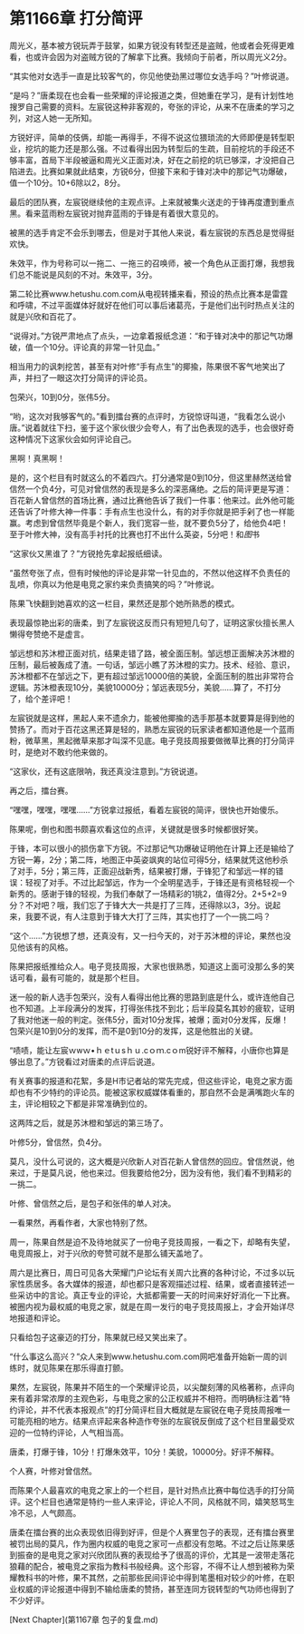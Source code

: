 # 第1166章 打分简评

周光义，基本被方锐玩弄于鼓掌，如果方锐没有转型还是盗贼，他或者会死得更难看，也或许会因为对盗贼方锐的了解拿下比赛。我倾向于前者，所以周光义2分。

“其实他对女选手一直是比较客气的，你见他使劲黑过哪位女选手吗？”叶修说道。

“是吗？”唐柔现在也会看一些荣耀的评论报道之类，但她重在学习，是有计划性地搜罗自己需要的资料。左宸锐这种非客观的，夸张的评论，从来不在唐柔的学习之列，对这人她一无所知。

方锐好评，简单的伎俩，却能一再得手，不得不说这位猥琐流的大师即便是转型职业，挖坑的能力还是那么强。不过看得出因为转型后的生疏，目前挖坑的手段还不够丰富，首局下半段被逼和周光义正面对决，好在之前挖的坑已够深，才没把自己陷进去。比赛如果就此结束，方锐6分，但接下来和于锋对决中的那记气功爆破，值一个10分。10+6除以2，8分。

最后的团队赛，左宸锐继续他的主观点评。上来就被集火送走的于锋再度遭到重点黑。看来蓝雨粉左宸锐对抛弃蓝雨的于锋是有着很大意见的。

被黑的选手肯定不会乐到哪去，但是对于其他人来说，看左宸锐的东西总是觉得挺欢快。

朱效平，作为号称可以一拖二、一拖三的召唤师，被一个角色从正面打爆，我想我们总不能说是风刻的不对。朱效平，3分。

第二轮比赛www.hetushu.com.com从电视转播来看，预设的热点比赛本是雷霆和呼啸，不过平面媒体好就好在他们可以事后诸葛亮，于是他们出刊时热点关注的就是兴欣和百花了。

“说得对。”方锐严肃地点了点头，一边拿着报纸念道：“和于锋对决中的那记气功爆破，值一个10分。评论真的非常一针见血。”

相当用力的讽刺挖苦，甚至有对叶修“手有点生”的揶揄，陈果很不客气地笑出了声，并扫了一眼这次打分简评的评论员。

包荣兴，10到0分，张伟5分。

“哟，这次对我够客气的。”看到擂台赛的点评时，方锐惊讶叫道，“我看怎么说小唐。”说着就往下扫，鉴于这个家伙很少会夸人，有了出色表现的选手，也会很好奇这种情况下这家伙会如何评论自己。

黑啊！真黑啊！

是的，这个栏目有时就这么的不着四六。打分通常是0到10分，但这里赫然送给曾信然一个负4分，可见对曾信然的表现是多么的深恶痛绝。之后的简评更是写道：百花新人曾信然的首场比赛，通过比赛他告诉了我们一件事：他来过。此外他可能还告诉了叶修大神一件事：手有点生也没什么，有的对手你就是把手剁了也一样能赢。考虑到曾信然毕竟是个新人，我们宽容一些，就不要负5分了，给他负4吧！至于叶修大神，没有高手衬托的比赛也打不出什么英姿，5分吧！和*图*书

“这家伙又黑谁了？”方锐抢先拿起报纸细读。

“虽然夸张了点，但有时候他的评论是非常一针见血的，不然以他这样不负责任的乱喷，你真以为他是电竞之家约来负责搞笑的吗？”叶修说。

陈果飞快翻到她喜欢的这一栏目，果然还是那个她所熟悉的模式。

表现最惊艳出彩的唐柔，到了左宸锐这反而只有短短几句了，证明这家伙擅长黑人懒得夸赞绝不是虚言。

邹远想和苏沐橙正面对抗，结果走错了路，被全面压制。邹远想正面解决苏沐橙的压制，最后被轰成了渣。一句话，邹远小瞧了苏沐橙的实力。技术、经验、意识，苏沐橙都不在邹远之下，更有超过邹远10000倍的美貌，全面压制的胜出非常符合逻辑。苏沐橙表现10分，美貌10000分；邹远表现5分，美貌……算了，不打分了，给个差评吧！

左宸锐就是这样，黑起人来不遗余力，能被他揶揄的选手那基本就要算是得到他的赞扬了。而对于百花这黑还算是轻的，熟悉左宸锐的玩家读者都知道他是一个蓝雨粉，微草黑，黑起微草来那才叫深不见底。电子竞技周报要做微草比赛的打分简评时，是绝对不敢约他来做的。

“这家伙，还有这底限呐，我还真没注意到。”方锐说道。

再之后，擂台赛。

“嘿嘿，嘿嘿，嘿嘿……”方锐拿过报纸，看着左宸锐的简评，很快也开始傻乐。

陈果呢，倒也和图书颇喜欢看这位的点评，关键就是很多时候都很好笑。

于锋，本可以很小的损伤拿下方锐。不过那记气功爆破证明他在计算上还是输给了方锐一筹，2分；第二阵，地图正中英姿飒爽的站位可得5分，结果就凭这他秒杀了对手，5分；第三阵，正面迎战新秀，结果被打爆，于锋犯了和邹远一样的错误：轻视了对手。不过比起邹远，作为一个全明星选手，于锋还是有资格轻视一个新秀的。感谢于锋的轻视，为我们奉献了一场精彩的1挑2，值得2分。2+5+2=9分？不对吧？哦，我们忘了于锋大大一共是打了三阵，还得除以3，3分。说起来，我要不说，有人注意到于锋大大打了三阵，其实也打了一个一挑二吗？

“这个……”方锐想了想，还真没有，又一扫今天的，对于苏沐橙的评论，果然也没见他该有的风格。

陈果把报纸推给众人。电子竞技周报，大家也很熟悉，知道这上面可没那么多的笑话可看，最有可能的，就是那个栏目。

迷一般的新人选手包荣兴，没有人看得出他比赛的思路到底是什么，或许连他自己也不知道。上半段满分的发挥，打得张伟找不到北；后半段莫名其妙的疲软，证明了我对他迷一般的判定。张伟5分，面对10分发挥，被爆；面对0分发挥，反爆！包荣兴是10到0分的发挥，而不是0到10分的发挥，这是他胜出的关键。

“啧啧，能让左宸ｗwｗ•ｈｅtｕsｈｕ.cｏｍ.cｏm锐好评不解释，小唐你也算是够出息了。”方锐看过对唐柔的点评后说道。

有关赛事的报道和花絮，多是H市记者站的常先完成，但这些评论，电竞之家方面却也有不少特约的评论员。能被这家权威媒体看重的，那自然不会是满嘴跑火车的主，评论相较之下都是非常准确到位的。

这两阵之后，就是苏沐橙和邹远的第三场了。

叶修5分，曾信然，负4分。

莫凡，没什么可说的，这大概是兴欣新人对百花新人曾信然的回应。曾信然说，他来过，于是莫凡说，他也来过。但我要给他2分，因为没有他，我们看不到精彩的一挑二。

叶修、曾信然之后，是包子和张伟的单人对决。

一看果然，再看作者，大家也特别了然。

周一，陈果自然是迫不及待地就买了一份电子竞技周报，一看之下，却略有失望，电竞周报上，对于兴欣的夸赞可就不是那么铺天盖地了。

周六是比赛日，周日可见各大荣耀门户论坛有关周六比赛的各种讨论，不过多以玩家性质居多。各大媒体的报道，却也都只是客观描述过程、结果，或者直接转述一些采访中的言论。真正专业的评论，大抵都需要一天的时间来好好消化一下比赛。被圈内视为最权威的电竞之家，就是在周一发行的电子竞技周报上，才会开始详尽地报道和评论。

只看给包子这豪迈的打分，陈果就已经又笑出来了。

“什么事这么高兴？”众人来到www.hetushu.com.com网吧准备开始新一周的训练时，就见陈果在那乐得直打颤。

果然，左宸锐，陈果并不陌生的一个荣耀评论员，以尖酸刻薄的风格著称，点评向来有着非常浓厚的主观色彩，与电竞之家的公正权威并不相符。而明确标注着“特约评论，并不代表本报观点”的打分简评栏目大概就是左宸锐在电子竞技周报唯一可能亮相的地方。结果点评起来各种造作夸张的左宸锐反倒成了这个栏目里最受欢迎的一位特约评论，人气相当高。

唐柔，打爆于锋，10分！打爆朱效平，10分！美貌，10000分。好评不解释。

个人赛，叶修对曾信然。

而陈果个人最喜欢的电竞之家上的一个栏目，是针对热点比赛中每位选手的打分简评。这个栏目也通常是特约一些人来评论，评论人不同，风格就不同，嬉笑怒骂生冷不忌，人气颇高。

唐柔在擂台赛的出众表现依旧得到好评，但是个人赛里包子的表现，还有擂台赛里被罚出局的莫凡，作为圈内权威的电竞之家可一点都没有忽略。不过之后让陈果感到振奋的是电竞之家对兴欣团队赛的表现给予了很高的评价，尤其是一波带走落花狼藉的配合，被电竞之家指为教科书般经典。这个形容，不得不让人想到被称为荣耀教科书的叶修，果不其然，之前那些民间评论中得到笔墨相对较少的叶修，在职业权威的评论报道中得到不输给唐柔的赞扬，甚至连同方锐转型的气功师也得到了不少好评。



[Next Chapter](第1167章 包子的复盘.md)